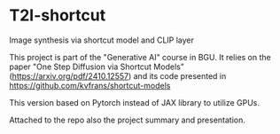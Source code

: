 # T2I-shortcut
Image synthesis via shortcut model and CLIP layer


This project is part of the "Generative AI" course in BGU. 
It relies on the paper "One Step Diffusion via Shortcut Models" (https://arxiv.org/pdf/2410.12557) and its code presented in https://github.com/kvfrans/shortcut-models

This version based on Pytorch instead of JAX library to utilize GPUs.

Attached to the repo also the project summary and presentation.

